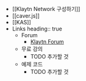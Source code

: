 - [[Klaytn Network 구성하기]]
- [[caver.js]]
- [[KAS]]
- Links
  heading:: true
	- Forum
		- [Klaytn Forum](https://forum.klaytn.com/)
	- 무료 강의
		- TODO 추가할 것
	- 예제 코드
		- TODO 추가할 것
